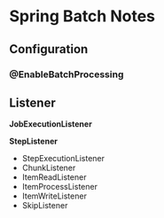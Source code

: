 # Spring Batch Notes
## Configuration
### @EnableBatchProcessing

## Listener
__JobExecutionListener__

__StepListener__
- StepExecutionListener
- ChunkListener
- ItemReadListener
- ItemProcessListener
- ItemWriteListener
- SkipListener